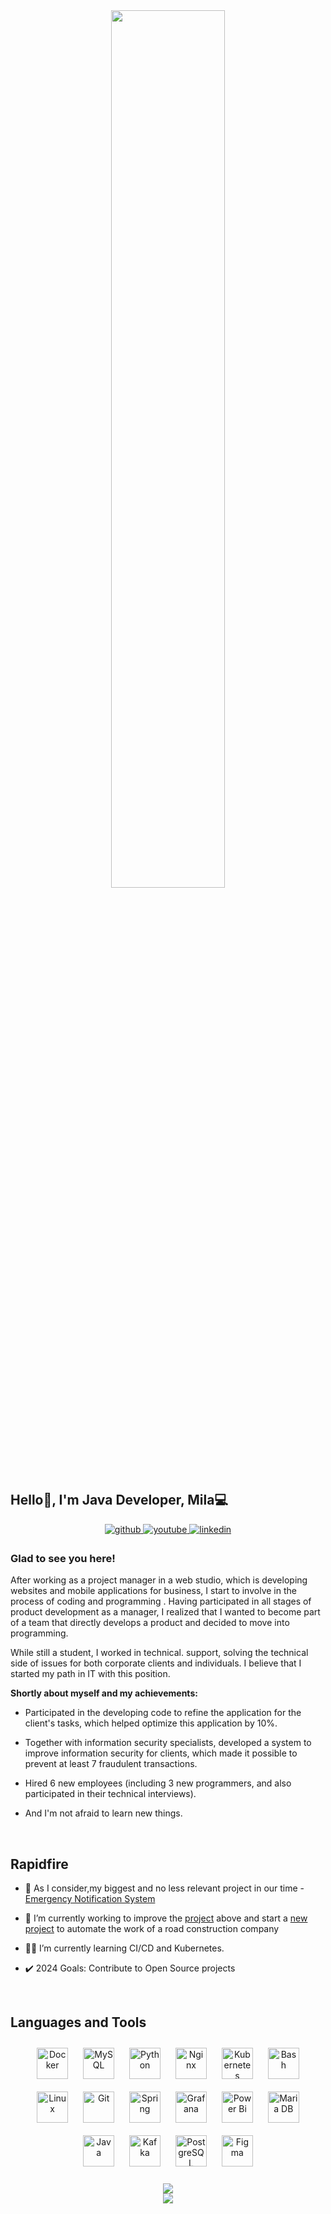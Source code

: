 <div align="center">
<img src="https://otkritkis.com/wp-content/uploads/2022/07/ifa7n.gif" align="center" style="width: 60%" />
</div>  



## Hello👋, I'm Java Developer, Mila💻  
  

<div align="center">
<a href="https://github.com/https://github.com/MilaEgoshina" target="_blank">
<img src=https://img.shields.io/badge/github-%2324292e.svg?&style=for-the-badge&logo=github&logoColor=white alt=github style="margin-bottom: 5px;" />
</a>
<a href="https://www.youtube.com/user/https://www.youtube.com/channel/UCARnXwpViwd6qsvxbdLQb7A" target="_blank">
<img src=https://img.shields.io/badge/youtube-%23EE4831.svg?&style=for-the-badge&logo=youtube&logoColor=white alt=youtube style="margin-bottom: 5px;" />
</a>
<a href="https://linkedin.com/in/https://t.me/mivikasvekon" target="_blank">
<img src=https://img.shields.io/badge/linkedin-%231E77B5.svg?&style=for-the-badge&logo=linkedin&logoColor=white alt=linkedin style="margin-bottom: 5px;" />
</a>  
</div>  
  



### Glad to see you here!  
After working as a project manager in a web studio, which is developing websites and mobile applications for business, I start to involve in the process of coding and programming . Having participated in all stages of product development as a manager, I realized that I wanted to become part of a team that directly develops a product and decided to move into programming.

While still a student, I worked in technical. support, solving the technical side of issues for both corporate clients and individuals. I believe that I started my path in IT with this position.

**Shortly about myself and my achievements:**

* Participated in the developing code to refine the application for the client's tasks, which helped optimize this application by 10%.

 * Together with information security specialists, developed a system to improve information security for clients, which made it possible to prevent at least 7 fraudulent transactions.

* Hired 6 new employees (including 3 new programmers, and also participated in their technical interviews).

* And I'm not afraid to learn new things.
  
  

<br/>  


## Rapidfire  
- 🔭 As I consider,my biggest and no less relevant project in our time - [Emergency Notification System](https://github.com/MilaEgoshina/emergency-system)  
  

- 🌱 I’m currently working to improve the [project](https://github.com/MilaEgoshina/emergency-system) above and 
start a [new project](https://github.com/MilaEgoshina/road-material-calculator) to automate the work of a road construction company  
  

- 👨‍💻 I’m currently learning CI/CD and Kubernetes.  
  

* ✔️ 2024 Goals: Contribute to Open Source projects  
  

<br/>  


## Languages and Tools  
<div align="center">  
<a href="https://www.docker.com/" target="_blank"><img style="margin: 10px" src="https://profilinator.rishav.dev/skills-assets/docker-original-wordmark.svg" alt="Docker" height="50" /></a>  
<a href="https://www.mysql.com/" target="_blank"><img style="margin: 10px" src="https://profilinator.rishav.dev/skills-assets/mysql-original-wordmark.svg" alt="MySQL" height="50" /></a>  
<a href="https://www.python.org/" target="_blank"><img style="margin: 10px" src="https://profilinator.rishav.dev/skills-assets/python-original.svg" alt="Python" height="50" /></a>  
<a href="https://www.nginx.com/" target="_blank"><img style="margin: 10px" src="https://profilinator.rishav.dev/skills-assets/nginx-original.svg" alt="Nginx" height="50" /></a>  
<a href="https://kubernetes.io/" target="_blank"><img style="margin: 10px" src="https://profilinator.rishav.dev/skills-assets/kubernetes-icon.svg" alt="Kubernetes" height="50" /></a>  
<a href="https://www.gnu.org/software/bash/" target="_blank"><img style="margin: 10px" src="https://profilinator.rishav.dev/skills-assets/gnu_bash-icon.svg" alt="Bash" height="50" /></a>  
<a href="https://www.linux.org/" target="_blank"><img style="margin: 10px" src="https://profilinator.rishav.dev/skills-assets/linux-original.svg" alt="Linux" height="50" /></a>  
<a href="https://github.com/" target="_blank"><img style="margin: 10px" src="https://profilinator.rishav.dev/skills-assets/git-scm-icon.svg" alt="Git" height="50" /></a>  
<a href="https://docs.spring.io/spring-framework/docs/3.0.x/reference/expressions.html#:~:text=The%20Spring%20Expression%20Language%20(SpEL,and%20basic%20string%20templating%20functionality." target="_blank"><img style="margin: 10px" src="https://profilinator.rishav.dev/skills-assets/springio-icon.svg" alt="Spring" height="50" /></a>  
<a href="https://grafana.com/" target="_blank"><img style="margin: 10px" src="https://profilinator.rishav.dev/skills-assets/grafana.png" alt="Grafana" height="50" /></a>  
<a href="https://powerbi.microsoft.com/en-us/" target="_blank"><img style="margin: 10px" src="https://profilinator.rishav.dev/skills-assets/powerbi.png" alt="Power Bi" height="50" /></a>  
<a href="https://mariadb.org/" target="_blank"><img style="margin: 10px" src="https://profilinator.rishav.dev/skills-assets/mariadb.png" alt="Maria DB" height="50" /></a>  
<a href="https://www.java.com/" target="_blank"><img style="margin: 10px" src="https://profilinator.rishav.dev/skills-assets/java-original-wordmark.svg" alt="Java" height="50" /></a>  
<a href="https://kafka.apache.org/" target="_blank"><img style="margin: 10px" src="https://profilinator.rishav.dev/skills-assets/apache_kafka-icon.svg" alt="Kafka" height="50" /></a>  
<a href="https://www.postgresql.org/" target="_blank"><img style="margin: 10px" src="https://profilinator.rishav.dev/skills-assets/postgresql-original-wordmark.svg" alt="PostgreSQL" height="50" /></a>  
<a href="https://www.figma.com/" target="_blank"><img style="margin: 10px" src="https://profilinator.rishav.dev/skills-assets/figma-icon.svg" alt="Figma" height="50" /></a>  
</div>  

<br/>  

<div align="center"><img src="https://github-readme-streak-stats.herokuapp.com?user=MilaEgoshina&theme=sunset-gradient" align="center" /></div>  

<div align="center"><img src="http://github-profile-summary-cards.vercel.app/api/cards/profile-details?username=MilaEgoshina&theme=highcontrast" align="center" /></div>  

<br/>  

  

<br/>  

  

<br/>  


<br />



